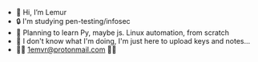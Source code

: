 - 🦝 Hi, I’m Lemur  
- 🔒 I'm studying pen-testing/infosec
- 🌱 Planning to learn Py, maybe js. Linux automation, from scratch
- 💞️ I don't know what I'm doing, I'm just here to upload keys and notes...  
- 🏳️‍🌈 1emvr@protonmail.com 🏳️‍🌈 

<!---
Secret message ;D
--->
